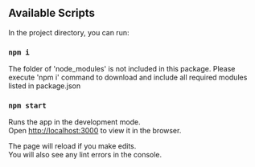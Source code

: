## Available Scripts

In the project directory, you can run:

### `npm i`

The folder of 'node_modules' is not included in this package. 
Please execute 'npm i' command to download and include all required modules listed in package.json

### `npm start`

Runs the app in the development mode.<br>
Open [http://localhost:3000](http://localhost:3000) to view it in the browser.

The page will reload if you make edits.<br>
You will also see any lint errors in the console.
